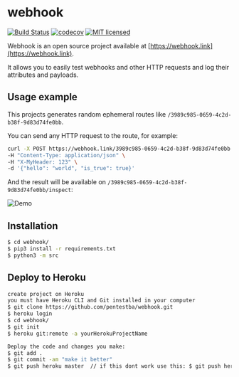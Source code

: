 # webhook

[![Build Status](https://github.com/gabfl/webhook/actions/workflows/ci.yml/badge.svg?branch=main)](https://github.com/gabfl/webhook/actions)
[![codecov](https://codecov.io/gh/gabfl/webhook/branch/main/graph/badge.svg)](https://codecov.io/gh/gabfl/webhook)
[![MIT licensed](https://img.shields.io/badge/license-MIT-green.svg)](https://raw.githubusercontent.com/gabfl/webhook/main/LICENSE)

Webhook is an open source project available at [https://webhook.link](https://webhook.link).

It allows you to easily test webhooks and other HTTP requests and log their attributes and payloads.

## Usage example

This projects generates random ephemeral routes like `/3989c985-0659-4c2d-b38f-9d83d74fe0bb`.

You can send any HTTP request to the route, for example:

```bash
curl -X POST https://webhook.link/3989c985-0659-4c2d-b38f-9d83d74fe0bb \
-H "Content-Type: application/json" \
-H "X-MyHeader: 123" \
-d '{"hello": "world", "is_true": true}'
```

And the result will be available on `/3989c985-0659-4c2d-b38f-9d83d74fe0bb/inspect`:

![Demo](img/screenshot.png?raw=true)


## Installation

```bash
$ cd webhook/
$ pip3 install -r requirements.txt
$ python3 -m src
```

## Deploy to Heroku

```bash
create project on Heroku
you must have Heroku CLI and Git installed in your computer
$ git clone https://github.com/pentestba/webhook.git
$ heroku login
$ cd webhook/
$ git init
$ heroku git:remote -a yourHerokuProjectName

Deploy the code and changes you make:
$ git add .
$ git commit -am "make it better"
$ git push heroku master  // if this dont work use this: $ git push heroku HEAD:master
```
